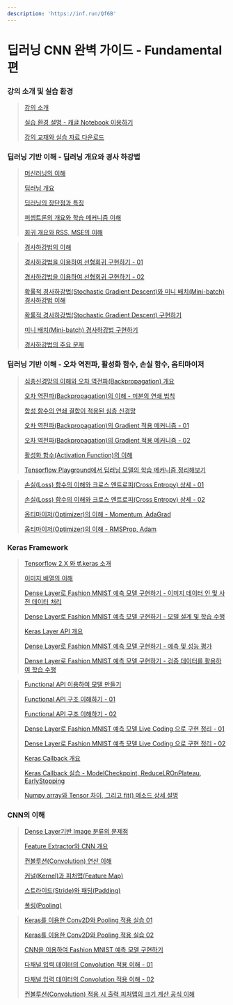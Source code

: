 ```yaml
---
description: 'https://inf.run/Qf6B'
---
```


# 딥러닝 CNN 완벽 가이드 - Fundamental 편

### 강의 소개 및 실습 환경

> [강의 소개](https://sangmandu.gitbook.io/til/2021/apr/16)
>
> [실습 환경 설명 - 캐글 Notebook 이용하기](https://sangmandu.gitbook.io/til/2021/apr/16)
>
> [강의 교재와 실습 자료 다운로드](https://sangmandu.gitbook.io/til/2021/apr/16)

### 딥러닝 기반 이해 - 딥러닝 개요와 경사 하강법

> [머신러닝의 이해](https://sangmandu.gitbook.io/til/2021/apr/16)
>
> [딥러닝 개요](https://sangmandu.gitbook.io/til/2021/apr/16)
>
> [딥러닝의 장단점과 특징](https://sangmandu.gitbook.io/til/2021/apr/16)
>
> [퍼셉트론의 개요와 학습 메커니즘 이해](https://sangmandu.gitbook.io/til/2021/apr/16)
>
> [회귀 개요와 RSS, MSE의 이해](https://sangmandu.gitbook.io/til/2021/apr/16)

> [경사하강법의 이해](https://sangmandu.gitbook.io/til/2021/apr/21)
>
> [경사하강법을 이용하여 선형회귀 구현하기 - 01](https://sangmandu.gitbook.io/til/2021/apr/21)
>
> [경사하강법을 이용하여 선형회귀 구현하기 - 02](https://sangmandu.gitbook.io/til/2021/apr/21)
>
> [확률적 경사하강법\(Stochastic Gradient Descent\)와 미니 배치\(Mini-batch\) 경사하강법 이해](https://sangmandu.gitbook.io/til/2021/apr/21)
>
> [확률적 경사하강법\(Stochastic Gradient Descent\) 구현하기](https://sangmandu.gitbook.io/til/2021/apr/21)
>
> [미니 배치\(Mini-batch\) 경사하강법 구현하기](https://sangmandu.gitbook.io/til/2021/apr/21)
>
> [경사하강법의 주요 문제](https://sangmandu.gitbook.io/til/2021/apr/21)

### 딥러닝 기반 이해 - 오차 역전파, 활성화 함수, 손실 함수, 옵티마이저

> [심층신경망의 이해와 오차 역전파\(Backpropagation\) 개요](https://sangmandu.gitbook.io/til/2021/apr/22)
>
> [오차 역전파\(Backpropagation\)의 이해 - 미분의 연쇄 법칙](https://sangmandu.gitbook.io/til/2021/apr/22)
>
> [합성 함수의 연쇄 결합이 적용된 심층 신경망](https://sangmandu.gitbook.io/til/2021/apr/22)
>
> [오차 역전파\(Backpropagation\)의 Gradient 적용 메커니즘 - 01](https://sangmandu.gitbook.io/til/2021/apr/22)
>
> [오차 역전파\(Backpropagation\)의 Gradient 적용 메커니즘 - 02](https://sangmandu.gitbook.io/til/2021/apr/22)
>
> [활성화 함수\(Activation Function\)의 이해](https://sangmandu.gitbook.io/til/2021/apr/22)
>
> [Tensorflow Playground에서 딥러닝 모델의 학습 메커니즘 정리해보기](https://sangmandu.gitbook.io/til/2021/apr/22)

> [손실\(Loss\) 함수의 이해와 크로스 엔트로피\(Cross Entropy\) 상세 - 01](https://sangmandu.gitbook.io/til/2021/apr/23)
>
> [손실\(Loss\) 함수의 이해와 크로스 엔트로피\(Cross Entropy\) 상세 - 02](https://sangmandu.gitbook.io/til/2021/apr/23)
>
> [옵티마이저\(Optimizer\)의 이해 - Momentum, AdaGrad](https://sangmandu.gitbook.io/til/2021/apr/23)
>
> [옵티마이저\(Optimizer\)의 이해 - RMSProp, Adam](https://sangmandu.gitbook.io/til/2021/apr/23)

### Keras Framework

> [Tensorflow 2.X 와 tf.keras 소개](https://sangmandu.gitbook.io/til/2021/apr/24)
>
> [이미지 배열의 이해](https://sangmandu.gitbook.io/til/2021/apr/24)
>
> [Dense Layer로 Fashion MNIST 예측 모델 구현하기 - 이미지 데이터 인 및 사전 데이터 처리](https://sangmandu.gitbook.io/til/2021/apr/24)
>
> [Dense Layer로 Fashion MNIST 예측 모델 구현하기 - 모델 설계 및 학습 수행](https://sangmandu.gitbook.io/til/2021/apr/24)
>
> [Keras Layer API 개요](https://sangmandu.gitbook.io/til/2021/apr/24)
>
> [Dense Layer로 Fashion MNIST 예측 모델 구현하기 - 예측 및 성능 평가](https://sangmandu.gitbook.io/til/2021/apr/24)
>
> [Dense Layer로 Fashion MNIST 예측 모델 구현하기 - 검증 데이터를 활용하여 학습 수행](https://sangmandu.gitbook.io/til/2021/apr/24)

> [Functional API 이용하여 모델 만들기](https://sangmandu.gitbook.io/til/2021/may/7)
>
> [Functional API 구조 이해하기 - 01](https://sangmandu.gitbook.io/til/2021/may/7)
>
> [Functional API 구조 이해하기 - 02](https://sangmandu.gitbook.io/til/2021/may/7)
>
> [Dense Layer로 Fashion MNIST 예측 모델 Live Coding 으로 구현 정리 - 01](https://sangmandu.gitbook.io/til/2021/may/7)
>
> [Dense Layer로 Fashion MNIST 예측 모델 Live Coding 으로 구현 정리 - 02](https://sangmandu.gitbook.io/til/2021/may/7)
>
> [Keras Callback 개요](https://sangmandu.gitbook.io/til/2021/may/7)
>
> [Keras Callback 실습 - ModelCheckpoint, ReduceLROnPlateau, EarlyStopping](https://sangmandu.gitbook.io/til/2021/may/7)
>
> [Numpy array와 Tensor 차이, 그리고 fit\(\) 메소드 상세 설명](https://sangmandu.gitbook.io/til/2021/may/7)

### CNN의 이해

> [Dense Layer기반 Image 분류의 문제점](https://sangmandu.gitbook.io/til/2021/may/8)
>
> [Feature Extractor와 CNN 개요](https://sangmandu.gitbook.io/til/2021/may/8)
>
> [컨볼루션\(Convolution\) 연산 이해](https://sangmandu.gitbook.io/til/2021/may/8)
>
> [커널\(Kernel\)과 피처맵\(Feature Map\)](https://sangmandu.gitbook.io/til/2021/may/8)
>
> [스트라이드\(Stride\)와 패딩\(Padding\)](https://sangmandu.gitbook.io/til/2021/may/8)
>
> [풀링\(Pooling\)](https://sangmandu.gitbook.io/til/2021/may/8)

> [Keras를 이용한 Conv2D와 Pooling 적용 실습 01](https://sangmandu.gitbook.io/til/2021/may/9)
>
> [Keras를 이용한 Conv2D와 Pooling 적용 실습 02](https://sangmandu.gitbook.io/til/2021/may/9)
>
> [CNN을 이용하여 Fashion MNIST 예측 모델 구현하기](https://sangmandu.gitbook.io/til/2021/may/9)
>
> [다채널 입력 데이터의 Convolution 적용 이해 - 01](https://sangmandu.gitbook.io/til/2021/may/9)
>
> [다채널 입력 데이터의 Convolution 적용 이해 - 02](https://sangmandu.gitbook.io/til/2021/may/9)
>
> [컨볼루션\(Convolution\) 적용 시 출력 피처맵의 크기 계산 공식 이해](https://sangmandu.gitbook.io/til/2021/may/9)

### 

### 



### 



### 



### 



### 



### 



### 



